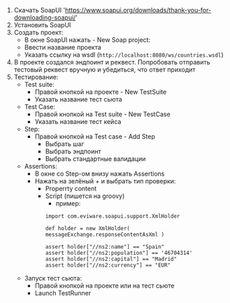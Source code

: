 1. Скачать SoapUI 'https://www.soapui.org/downloads/thank-you-for-downloading-soapui/'
2. Установить SoapUI
3. Создать проект:
   - В окне SoapUI нажать - New Soap project:
   - Ввести название проекта
   - Указать ссылку на wsdl (`http://localhost:8080/ws/countries.wsdl`)
4. В проекте создался эндпоинт и реквест. Попробовать отправить тестовый реквест вручную и убедиться, что ответ приходит
5. Тестирование:
   - Test suite:
     - Правой кнопкой на проекте - New TestSuite
     - Указать название тест сьюта
   - Test Case:
     - Правой кнопкой на Test suite - New TestCase
     - Указать название тест кейса
   - Step:
     - Правой кнопкой на Test case - Add Step
       - Выбрать шаг
       - Выбрать эндпоинт
       - Выбрать стандартные валидации
   - Assertions:
     - В окне со Step-ом внизу нажать Assertions
     - Нажать на зелёный + и выбрать тип проверки:
       - Properrty content
       - Script (пишется на groovy)
         - пример:
         ```
         import com.eviware.soapui.support.XmlHolder

         def holder = new XmlHolder( messageExchange.responseContentAsXml )

         assert holder["//ns2:name"] == "Spain"
         assert holder["//ns2:population"] == '46704314'
         assert holder["//ns2:capital"] == "Madrid"
         assert holder["//ns2:currency"] == "EUR"
         ```
   - Запуск тест сьюта:
     - Правой кнопкой на проекте или на тест сьюте
     - Launch TestRunner